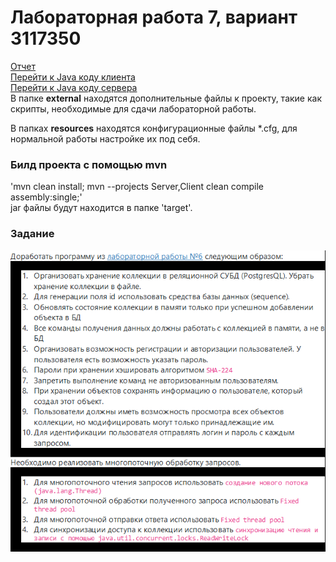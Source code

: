 # Лабораторная работа 7, вариант 3117350

[Отчет](task/lab7.docx)  
[Перейти к Java коду клиента](Client/src/main/java)  
[Перейти к Java коду сервера](Server/src/main/java)  
В папке __external__ находятся дополнительные файлы к проекту, такие как
скрипты, необходимые для сдачи лабораторной работы.

В папках __resources__ находятся конфигурационные файлы *.cfg,
для нормальной работы настройке их под себя.

### Билд проекта с помощью mvn
'mvn clean install; mvn --projects Server,Client clean compile assembly:single;'  
jar файлы будут находится в папке 'target'.

### Задание
![img_1.png](task/img_1.png)